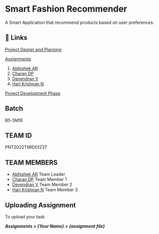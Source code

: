 # Smart Fashion Recommender

A Smart Application that recommend products based on user preferences.

## 🔗 Links

[Project Design and Planning](https://github.com/IBM-EPBL/IBM-Project-5252-1658752657/tree/main/Project%20Design%20%26%20Planning)

[Assignments](https://github.com/IBM-EPBL/IBM-Project-5252-1658752657/tree/main/Assignments)
 1. [Abhishek AR](https://github.com/IBM-EPBL/IBM-Project-5252-1658752657/tree/main/Assignments/Abhishek%20A%20R%20(Team%20Lead))
 2. [Charan DP](https://github.com/IBM-EPBL/IBM-Project-5252-1658752657/tree/main/Assignments/Charan%20D%20P%20(Team%20Member%201)) 
 3. [Devendran V](https://github.com/IBM-EPBL/IBM-Project-5252-1658752657/tree/main/Assignments/Devendran%20V%20(Team%20Member%202))
 4. [Hari Krishnan N](https://github.com/IBM-EPBL/IBM-Project-5252-1658752657/tree/main/Assignments/Hari%20Krishnan%20N%20(Team%20Member%203))

[Project Development Phase](https://github.com/IBM-EPBL/IBM-Project-5252-1658752657/tree/main/Project%20Development%20Phase)

## Batch

B5-5M1E

## TEAM ID 

PNT2022TMID01237

## TEAM MEMBERS

- [Abhishek AR](https://github.com/abhishekar10) Team Leader
- [Charan DP](https://github.com/charanpy) Team Member 1 
- [Devendran V](https://github.com/vemuladevendran) Team Member 2
- [Hari Krishnan N](https://github.com/harikrishnanvemula) Team Member 3 

## Uploading Assignment

To upload your task

<b><i>Assignments > {Your Name} > {assignment file}<i></b>
